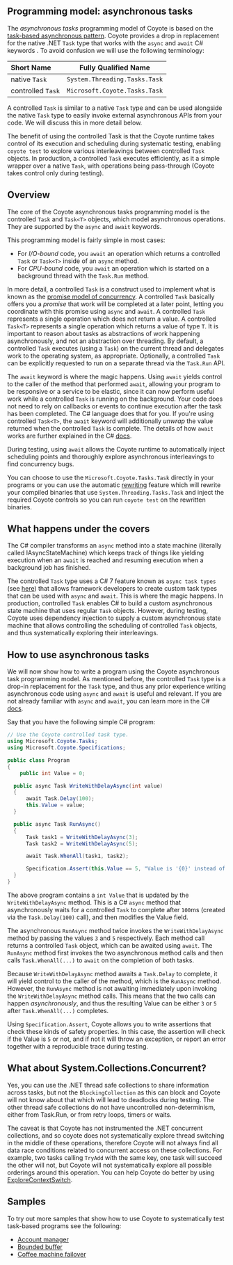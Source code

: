 ## Programming model: asynchronous tasks

The _asynchronous tasks_ programming model of Coyote is based on the [task-based asynchronous
pattern](https://docs.microsoft.com/en-us/dotnet/standard/asynchronous-programming-patterns/task-based-asynchronous-pattern-tap).
Coyote provides a drop in replacement for the native .NET `Task` type that works with the `async`
and `await` C# keywords . To avoid confusion we will use the following terminology:

| Short Name        | Fully Qualified Name            |
| :-------------    | :-----------------------------: |
|  native `Task`    | `System.Threading.Tasks.Task`   |
| controlled `Task` | `Microsoft.Coyote.Tasks.Task`   |

A controlled `Task` is similar to a native `Task` type and can be used alongside the native `Task`
type to easily invoke external asynchronous APIs from your code. We will discuss this in more detail
below.

The benefit of using the controlled Task is that the Coyote runtime takes control of its execution
and scheduling during systematic testing, enabling `coyote test` to explore various interleavings
between controlled `Task` objects. In production, a controlled `Task` executes efficiently, as it a
simple wrapper over a native `Task`, with operations being pass-through (Coyote takes control only
during testing).

## Overview

The core of the Coyote asynchronous tasks programming model is the controlled `Task` and `Task<T>`
objects, which model asynchronous operations. They are supported by the `async` and `await`
keywords.

This programming model is fairly simple in most cases:
- For _I/O-bound_ code, you `await` an operation which returns a controlled `Task` or `Task<T>`
  inside of an `async` method.
- For _CPU-bound_ code, you `await` an operation which is started on a background thread with the
  `Task.Run` method.

In more detail, a controlled `Task` is a construct used to implement what is known as the [promise
model of concurrency](https://en.wikipedia.org/wiki/Futures_and_promises). A controlled `Task`
basically offers you a _promise_ that work will be completed at a later point, letting you
coordinate with this promise using `async` and `await`. A controlled `Task` represents a single
operation which does not return a value. A controlled `Task<T>` represents a single operation which
returns a value of type `T`. It is important to reason about tasks as abstractions of work happening
asynchronously, and not an abstraction over threading. By default, a controlled `Task` executes
(using a `Task`) on the current thread and delegates work to the operating system, as appropriate.
Optionally, a controlled `Task` can be explicitly requested to run on a separate thread via the
`Task.Run` API.

The `await` keyword is where the magic happens. Using `await` yields control to the caller of the
method that performed `await`, allowing your program to be responsive or a service to be elastic,
since it can now perform useful work while a controlled `Task` is running on the background. Your
code does not need to rely on callbacks or events to continue execution after the task has been
completed. The C# language does that for you. If you're using controlled `Task<T>`, the `await`
keyword will additionally _unwrap_ the value returned when the controlled `Task` is complete. The
details of how `await` works are further explained in the C#
[docs](https://docs.microsoft.com/en-us/dotnet/standard/asynchronous-programming-patterns/task-based-asynchronous-pattern-tap).

During testing, using `await` allows the Coyote runtime to automatically inject scheduling points
and thoroughly explore asynchronous interleavings to find concurrency bugs.

You can choose to use the `Microsoft.Coyote.Tasks.Task` directly in your programs or you can use
the automatic [rewriting](rewriting.md) feature which will rewrite your compiled binaries that use
`System.Threading.Tasks.Task` and inject the required Coyote controls so you can run `coyote test`
on the rewritten binaries.

## What happens under the covers

The C# compiler transforms an `async` method into a state machine (literally called
IAsyncStateMachine) which keeps track of things like yielding execution when an `await` is reached
and resuming execution when a background job has finished.

The controlled `Task` type uses a C# 7 feature known as `async task types` (see
[here](https://github.com/dotnet/roslyn/blob/master/docs/features/task-types.md)) that allows
framework developers to create custom task types that can be used with `async` and `await`. This is
where the magic happens. In production, controlled `Task` enables C# to build a custom asynchronous
state machine that uses regular `Task` objects. However, during testing, Coyote uses dependency
injection to supply a custom asynchronous state machine that allows controlling the scheduling of
controlled `Task` objects, and thus systematically exploring their interleavings.

## How to use asynchronous tasks

We will now show how to write a program using the Coyote asynchronous task programming model. As
mentioned before, the controlled `Task` type is a drop-in replacement for the `Task` type, and thus
any prior experience writing asynchronous code using `async` and `await` is useful and relevant. If
you are not already familiar with `async` and `await`, you can learn more in the C#
[docs](https://docs.microsoft.com/en-us/dotnet/standard/async-in-depth).

Say that you have the following simple C# program:

```csharp
// Use the Coyote controlled task type.
using Microsoft.Coyote.Tasks;
using Microsoft.Coyote.Specifications;

public class Program
{
    public int Value = 0;

  public async Task WriteWithDelayAsync(int value)
  {
      await Task.Delay(100);
      this.Value = value;
  }

  public async Task RunAsync()
  {
      Task task1 = WriteWithDelayAsync(3);
      Task task2 = WriteWithDelayAsync(5);

      await Task.WhenAll(task1, task2);

      Specification.Assert(this.Value == 5, "Value is '{0}' instead of 5.", this.Value);
  }
}
```

The above program contains a `int Value` that is updated by the `WriteWithDelayAsync` method. This
is a C# `async` method that asynchronously waits for a controlled `Task` to complete after `100`ms
(created via the `Task.Delay(100)` call), and then modifies the Value field.

The asynchronous `RunAsync` method twice invokes the `WriteWithDelayAsync` method by passing the
values `3` and `5` respectively. Each method call returns a controlled `Task` object, which can be
awaited using `await`. The `RunAsync` method first invokes the two asynchronous method calls and
then calls `Task.WhenAll(...)` to `await` on the completion of both tasks.

Because `WriteWithDelayAsync` method awaits a `Task.Delay` to complete, it will yield control to
the caller of the method, which is the `RunAsync` method. However, the `RunAsync` method is not
awaiting immediately upon invoking the `WriteWithDelayAsync` method calls. This means that the two
calls can happen _asynchronously_, and thus the resulting Value can be either `3` or `5` after
`Task.WhenAll(...)` completes.

Using `Specification.Assert`, Coyote allows you to write assertions that check these kinds of safety
properties. In this case, the assertion will check if the Value is `5` or not, and if not it will
throw an exception, or report an error together with a reproducible trace during testing.

## What about System.Collections.Concurrent?

Yes, you can use the .NET thread safe collections to share information across tasks, but not the
`BlockingCollection` as this can block and Coyote will not know about that which will lead to
deadlocks during testing. The other thread safe collections do not have uncontrolled
non-determinism, either from Task.Run, or from retry loops, timers or waits.

The caveat is that Coyote has not instrumented the .NET concurrent collections, and so coyote does
not systematically explore thread switching in the middle of these operations, therefore Coyote
will not always find all data race conditions related to concurrent access on these collections.
For example, two tasks calling `TryAdd` with the same key, one task will succeed the other will
not, but Coyote will not systematically explore all possible orderings around this operation. You
can help Coyote do better by using [ExploreContextSwitch](../interleavings).

## Samples

To try out more samples that show how to use Coyote to systematically test task-based programs see
the following:

- [Account manager](../../../tutorials/account-manager)
- [Bounded buffer](../../../samples/tasks/bounded-buffer)
- [Coffee machine failover](../../../tutorials/test-failover)
